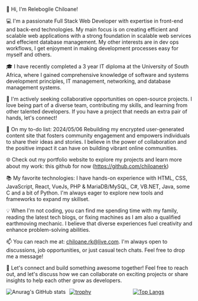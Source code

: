 👋 Hi, I'm Relebogile Chiloane! 

💻 I'm a passionate Full Stack Web Developer with expertise in front-end and back-end technologies. My main focus is on creating efficient and scalable web applications with a strong foundation in scalable web services and effecient database management. My other interests are in dev ops workflows, I get enjoyment in making development processes easy for myself and others.

🎓 I have recently completed a 3 year IT diploma at the University of South Africa, where I gained comprehensive knowledge of software and systems development principles, IT management, networking, and database management systems.

🌟 I'm actively seeking collaborative opportunities on open-source projects. I love being part of a diverse team, contributing my skills, and learning from other talented developers. If you have a project that needs an extra pair of hands, let's connect!

🚀 On my to-do list: 2024/05/06 Rebuilding my encrypted user-generated content site that fosters community engagement and empowers individuals to share their ideas and stories. I believe in the power of collaboration and the positive impact it can have on building vibrant online communities.

🌐 Check out my portfolio website to explore my projects and learn more about my work: this github for now (https://github.com/chiloanerk)

📚 My favorite technologies: I have hands-on experience with HTML, CSS, JavaScript, React, VueJs, PHP & MariaDB/MySQL, C#, VB.NET, Java, some C and a bit of Python. I'm always eager to explore new tools and frameworks to expand my skillset.

💡 When I'm not coding, you can find me spending time with my family, reading the latest tech blogs, or fixing machines as I am also a qualified earthmoving mechanic. I believe that diverse experiences fuel creativity and enhance problem-solving abilities.

📫 You can reach me at: chiloane.rk@live.com. I'm always open to discussions, job opportunities, or just casual tech chats. Feel free to drop me a message!

🌈 Let's connect and build something awesome together! Feel free to reach out, and let's discuss how we can collaborate on exciting projects or share insights to help each other grow as developers.


<div style="display: grid; grid-template-columns: repeat(3, 1fr); gap: 10px;">
  <div>
    <img src="https://github-readme-stats.vercel.app/api?username=chiloanerk&count_private=true&hide=stars,prs,issues,contribs" alt="Anurag's GitHub stats" />
  </div>
  <div>
    <a href="https://github.com/ryo-ma/github-profile-trophy">
      <img src="https://github-profile-trophy.vercel.app/?username=chiloanerk&title=Followers,Commits,Joined2020,Repositories" alt="trophy" />
    </a>
  </div>
  <div>
    <a href="https://github.com/anuraghazra/github-readme-stats">
      <img src="https://github-readme-stats.vercel.app/api/top-langs/?username=chiloanerk" alt="Top Langs" />
    </a>
  </div>
</div>

